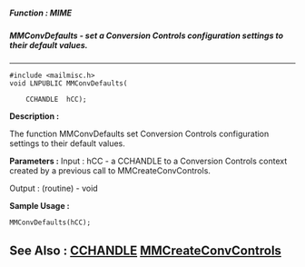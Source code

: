 ##### Function : MIME
##### MMConvDefaults - set a Conversion Controls configuration settings to their default values.
---
```
#include <mailmisc.h>
void LNPUBLIC MMConvDefaults(

	CCHANDLE  hCC);
```
**Description :**

The function MMConvDefaults set Conversion Controls configuration settings to 
their default values.

**Parameters :**
Input :
hCC  -   a CCHANDLE to a Conversion Controls context created by a previous call to MMCreateConvControls.

Output :
(routine)  -  void



**Sample Usage :**
```
MMConvDefaults(hCC);
```
**See Also :**
[CCHANDLE](/domino-c-api-docs/reference/Data/CCHANDLE)
[MMCreateConvControls](/domino-c-api-docs/reference/Func/MMCreateConvControls)
---
